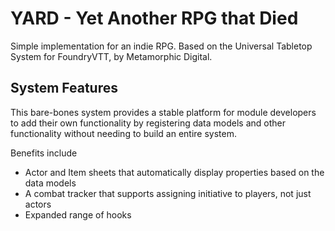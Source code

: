 # YARD - Yet Another RPG that Died

Simple implementation for an indie RPG. Based on the Universal Tabletop System for FoundryVTT, by Metamorphic Digital.

## System Features

This bare-bones system provides a stable platform for module developers to add their own functionality by registering data models and other functionality without needing to build an entire system.

Benefits include
- Actor and Item sheets that automatically display properties based on the data models
- A combat tracker that supports assigning initiative to players, not just actors
- Expanded range of hooks
